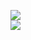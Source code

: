 [![](https://img.shields.io/badge/Made%20With-Github%20Spray-lightgrey.svg?style=for-the-badge&logo=github)](https://github.com/Annihil/github-spray#31481)  
[![](https://i.imgur.com/2DrTn0Z.gif)](https://github.com/Annihil/github-spray)